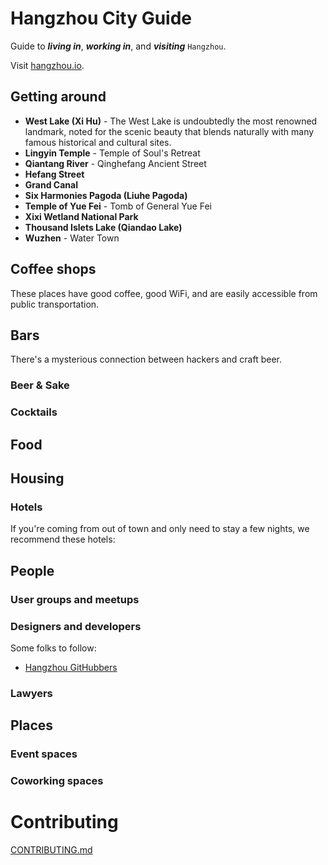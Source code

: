 # Hangzhou City Guide

Guide to ___living in___, ___working in___, and ___visiting___ `Hangzhou`.

Visit [hangzhou.io](http://hangzhou.io).

## Getting around

* __West Lake (Xi Hu)__ - The West Lake is undoubtedly the most renowned landmark, noted for the scenic beauty that blends naturally with many famous historical and cultural sites.
* __Lingyin Temple__ - Temple of Soul's Retreat
* __Qiantang River__ - Qinghefang Ancient Street
* __Hefang Street__ 
* __Grand Canal__ 
* __Six Harmonies Pagoda (Liuhe Pagoda)__
* __Temple of Yue Fei__ - Tomb of General Yue Fei
* __Xixi Wetland National Park__ 
* __Thousand Islets Lake (Qiandao Lake)__
* __Wuzhen__ - Water Town

## Coffee shops

These places have good coffee, good WiFi, and are easily accessible from public
transportation.

## Bars

There's a mysterious connection between hackers and craft beer.

### Beer & Sake

### Cocktails

## Food

## Housing

### Hotels

If you're coming from out of town and only need to stay a few nights, we
recommend these hotels:

## People

### User groups and meetups

### Designers and developers

Some folks to follow:

- [Hangzhou GitHubbers](https://github.com/search?utf8=%E2%9C%93&q=location%3Ahangzhou&type=Users)

### Lawyers

## Places

### Event spaces

### Coworking spaces

# Contributing

[CONTRIBUTING.md](CONTRIBUTING.md)
